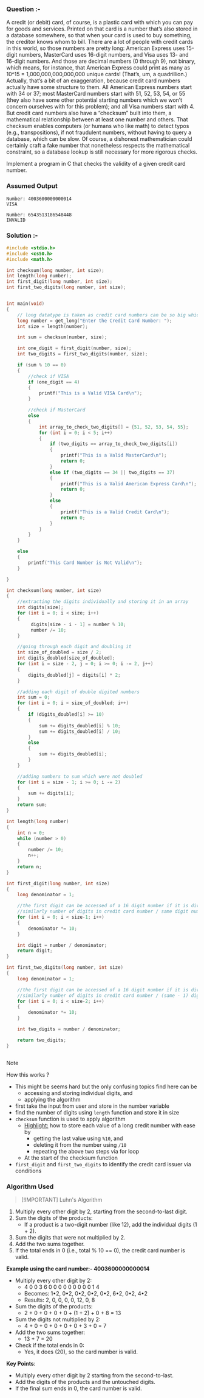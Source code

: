 ### Question :-

A credit (or debit) card, of course, is a plastic card with which you can pay for goods and services. Printed on that card is a number that’s also stored in a database somewhere, so that when your card is used to buy something, the creditor knows whom to bill. There are a lot of people with credit cards in this world, so those numbers are pretty long: American Express uses 15-digit numbers, MasterCard uses 16-digit numbers, and Visa uses 13- and 16-digit numbers. And those are decimal numbers (0 through 9), not binary, which means, for instance, that American Express could print as many as 10^15 = 1,000,000,000,000,000 unique cards! (That’s, um, a quadrillion.)
Actually, that’s a bit of an exaggeration, because credit card numbers actually have some structure to them. All American Express numbers start with 34 or 37; most MasterCard numbers start with 51, 52, 53, 54, or 55 (they also have some other potential starting numbers which we won’t concern ourselves with for this problem); and all Visa numbers start with 4. But credit card numbers also have a “checksum” built into them, a mathematical relationship between at least one number and others. That checksum enables computers (or humans who like math) to detect typos (e.g., transpositions), if not fraudulent numbers, without having to query a database, which can be slow. Of course, a dishonest mathematician could certainly craft a fake number that nonetheless respects the mathematical constraint, so a database lookup is still necessary for more rigorous checks.

Implement a program in C that checks the validity of a given credit card number.

### Assumed Output

```
Number: 4003600000000014
VISA

Number: 6543513186548448
INVALID
```

### Solution :-

```c
#include <stdio.h>
#include <cs50.h>
#include <math.h>

int checksum(long number, int size);
int length(long number);
int first_digit(long number, int size);
int first_two_digits(long number, int size);


int main(void)
{
    // long datatype is taken as credit card numbers can be so big which will be too much for integer datatype to store
    long number = get_long("Enter the Credit Card Number: ");
    int size = length(number);

    int sum = checksum(number, size);

    int one_digit = first_digit(number, size);
    int two_digits = first_two_digits(number, size);

    if (sum % 10 == 0)
    {
        //check if VISA
        if (one_digit == 4)
        {
            printf("This is a Valid VISA Card\n");
        }

        //check if MasterCard
        else
        {
            int array_to_check_two_digits[] = {51, 52, 53, 54, 55};
            for (int i = 0; i < 5; i++)
            {
                if (two_digits == array_to_check_two_digits[i])
                {
                    printf("This is a Valid MasterCard\n");
                    return 0;
                }
                else if (two_digits == 34 || two_digits == 37)
                {
                    printf("This is a Valid American Express Card\n");
                    return 0;
                }
                else
                {
                    printf("This is a Valid Credit Card\n");
                    return 0;
                }
            }
        }
    }

    else
    {
        printf("This Card Number is Not Valid\n");
    }

}

int checksum(long number, int size)
{
    //extracting the digits individually and storing it in an array
    int digits[size];
    for (int i = 0; i < size; i++)
    {
         digits[size - i - 1] = number % 10;
         number /= 10;
    }

    //going through each digit and doubling it
    int size_of_doubled = size / 2;
    int digits_doubled[size_of_doubled];
    for (int i = size - 2, j = 0; i >= 0; i -= 2, j++)
    {
        digits_doubled[j] = digits[i] * 2;
    }

    //adding each digit of double digited numbers
    int sum = 0;
    for (int i = 0; i < size_of_doubled; i++)
    {
        if (digits_doubled[i] >= 10)
        {
            sum += digits_doubled[i] % 10;
            sum += digits_doubled[i] / 10;
        }
        else
        {
            sum += digits_doubled[i];
        }
    }

    //adding numbers to sum which were not doubled
    for (int i = size - 1; i >= 0; i -= 2)
    {
        sum += digits[i];
    }
    return sum;
}

int length(long number)
{
    int n = 0;
    while (number > 0)
    {
        number /= 10;
        n++;
    }
    return n;
}

int first_digit(long number, int size)
{
    long denominator = 1;

    //the first digit can be accessed of a 16 digit number if it is divided by 1 with 15 zeros
    //similarly number of digits in credit card number / same digit number with all zeroes and 1 at the start
    for (int i = 0; i < size-1; i++)
    {
        denominator *= 10;
    }

    int digit = number / denominator;
    return digit;
}

int first_two_digits(long number, int size)
{
    long denominator = 1;

    //the first digit can be accessed of a 16 digit number if it is divided by 1 with 14 zeros
    //similarly number of digits in credit card number / (same - 1) digit number with a zeroes and 1 at the start
    for (int i = 0; i < size-2; i++)
    {
        denominator *= 10;
    }

    int two_digits = number / denominator;

    return two_digits;
}



```

> [!NOTE]
> How this works ?

- This might be seems hard but the only confusing topics find here can be
  - accessing and storing individual digits, and
  - applying the algorithm
- first take the input from user and store in the number variable
- find the number of digits using `length` function and store it in size
- `checksum` function is used to apply algorithm
  - <u>Highlight:</u> how to store each value of a long credit number with ease by
    - getting the last value using `%10`, and
    - deleting it from the number using `/10`
    - repeating the above two steps via for loop
  - At the start of the checksum function
- `first_digit` and `first_two_digits` to identify the credit card issuer via conditions

### Algorithm Used

> [!IMPORTANT] Luhn's Algorithm

1. Multiply every other digit by 2, starting from the second-to-last digit.
2. Sum the digits of the products:
   - If a product is a two-digit number (like 12), add the individual digits (1 + 2).
3. Sum the digits that were not multiplied by 2.
4. Add the two sums together.
5. If the total ends in 0 (i.e., total % 10 == 0), the credit card number is valid.

**Example using the card number:- 4003600000000014**

- Multiply every other digit by 2:
  - 4 0 0 3 6 0 0 0 0 0 0 0 0 0 1 4
  - Becomes: 1•2, 0•2, 0•2, 0•2, 0•2, 6•2, 0•2, 4•2
  - Results: 2, 0, 0, 0, 0, 12, 0, 8
- Sum the digits of the products:
  - 2 + 0 + 0 + 0 + 0 + (1 + 2) + 0 + 8 = 13
- Sum the digits not multiplied by 2:
  - 4 + 0 + 0 + 0 + 0 + 0 + 3 + 0 = 7
- Add the two sums together:
  - 13 + 7 = 20
- Check if the total ends in 0:
  - Yes, it does (20), so the card number is valid.

**Key Points**:

- Multiply every other digit by 2 starting from the second-to-last.
- Add the digits of the products and the untouched digits.
- If the final sum ends in 0, the card number is valid.
